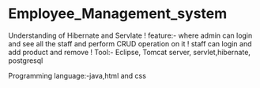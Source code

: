 # Employee_Management_system
Understanding of Hibernate and Servlate !
feature:-
where admin can login and see all the staff and perform CRUD operation on it !
staff can login and add product and remove !
Tool:-
Eclipse, Tomcat server, servlet,hibernate, postgresql 

Programming language:-java,html and css
